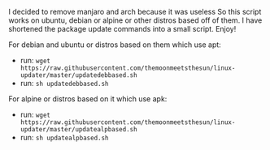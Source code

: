 I decided to remove manjaro and arch because it was useless
So this script works on ubuntu, debian or alpine or other distros based off of them. I have shortened the package update commands into a small script. Enjoy!

For debian and ubuntu or distros based on them which use apt:
- run: `wget https://raw.githubusercontent.com/themoonmeetsthesun/linux-updater/master/updatedebbased.sh`
- run: `sh updatedebbased.sh`

For alpine or distros based on it which use apk:
- run: `wget https://raw.githubusercontent.com/themoonmeetsthesun/linux-updater/master/updatealpbased.sh`
- run: `sh updatealpbased.sh`
